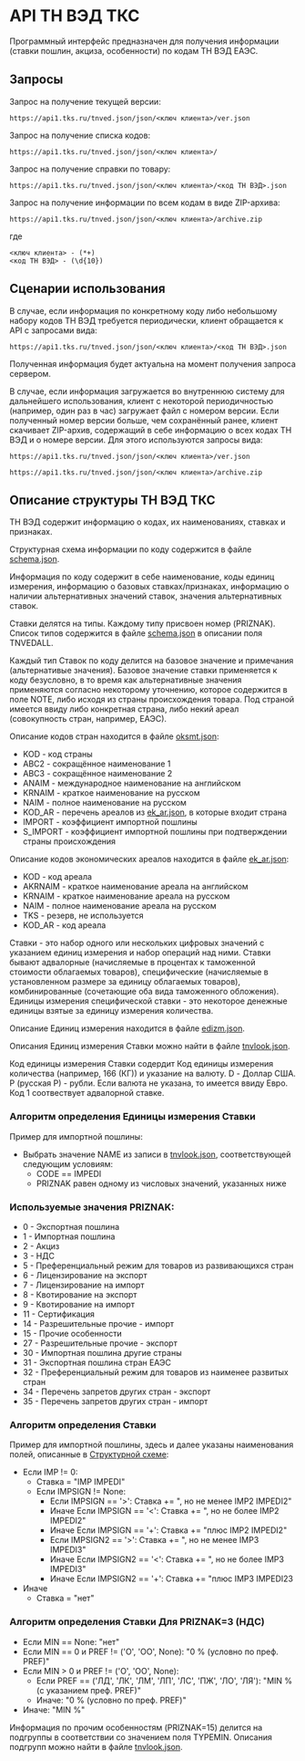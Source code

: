 # API ТН ВЭД ТКС

Программный интерфейс предназначен для получения информации (ставки пошлин, акциза, особенности) по кодам ТН ВЭД ЕАЭС.

## Запросы

Запрос на получение текущей версии:

    https://api1.tks.ru/tnved.json/json/<ключ клиента>/ver.json

Запрос на получение списка кодов:

    https://api1.tks.ru/tnved.json/json/<ключ клиента>/

Запрос на получение справки по товару:

    https://api1.tks.ru/tnved.json/json/<ключ клиента>/<код ТН ВЭД>.json

Запрос на получение информации по всем кодам в виде ZIP-архива:

    https://api1.tks.ru/tnved.json/json/<ключ клиента>/archive.zip

где

    <ключ клиента> - (*+)  
    <код ТН ВЭД> - (\d{10})

## Сценарии использования

В случае, если информация по конкретному коду либо небольшому набору кодов ТН ВЭД требуется периодически, клиент обращается к API с запросами вида:

    https://api1.tks.ru/tnved.json/json/<ключ клиента>/<код ТН ВЭД>.json

Полученная информация будет актуальна на момент получения запроса сервером.

В случае, если информация загружается во внутреннюю систему для дальнейшего использования, клиент с некоторой периодичностью (например, один раз в час) загружает файл с номером версии. Если полученный номер версии больше, чем сохранённый ранее, клиент скачивает ZIP-архив, содержащий в себе информацию о всех кодах ТН ВЭД и о номере версии. Для этого используются запросы вида:

    https://api1.tks.ru/tnved.json/json/<ключ клиента>/ver.json

    https://api1.tks.ru/tnved.json/json/<ключ клиента>/archive.zip

## Описание структуры ТН ВЭД ТКС

ТН ВЭД содержит информацию о кодах, их наименованиях, ставках и признаках.

Структурная схема информации по коду содержится в файле [schema.json](schema.json).

Информация по коду содержит в себе наименование, коды единиц измерения, информацию о базовых ставках/признаках, информацию о наличии альтернативных значений ставок, значения альтернативных ставок.

Ставки делятся на типы. Каждому типу присвоен номер (PRIZNAK). Список типов содержится в файле [schema.json](schema.json) в описании поля TNVEDALL.

Каждый тип Ставок по коду делится на базовое значение и примечания (альтернативые значения). Базовое значение ставки применяется к коду безусловно, в то время как альтернативные значения применяются согласно некоторому уточнению, которое содержится в поле NOTE, либо исходя из страны происхождения товара. Под страной имеется ввиду либо конкретная страна, либо некий ареал (совокупность стран, например, ЕАЭС). 

Описание кодов стран находится в файле [oksmt.json](oksmt.json):

* KOD - код страны
* ABC2 - сокращённое наименование 1
* ABC3 - сокращённое наименование 2
* ANAIM - международное наименование на английском
* KRNAIM - краткое наименование на русском
* NAIM - полное наименование на русском
* KOD_AR - перечень ареалов из [ek_ar.json](ek_ar.json), в которые входит страна 
* IMPORT - коэффициент импортной пошлины
* S_IMPORT - коэффициент импортной пошлины при подтверждении страны происхождения

Описание кодов экономических ареалов находится в файле [ek_ar.json](ek_ar.json):

* KOD - код ареала
* AKRNAIM - краткое наименование ареала на английском
* KRNAIM - краткое наименование ареала на русском
* NAIM - полное наименование ареала на русском
* TKS - резерв, не используется
* KOD_AR - код ареала

Ставки - это набор одного или нескольких цифровых значений с указанием единиц измерения и набор операций над ними. Ставки бывают адвалорные (начисляемые в процентах к таможенной стоимости облагаемых товаров), специфические (начисляемые в установленном размере за единицу облагаемых товаров), комбинированные (сочетающие оба вида таможенного обложения). Единицы измерения специфической ставки - это некоторое денежные единицы взятые за единицу измерения количества.

Описание Единиц измерения находится в файле [edizm.json](edizm.json).

Описания Единиц измерения Ставки можно найти в файле [tnvlook.json](tnvlook.json).

Код единицы измерения Ставки содердит Код единицы измерения количества (например, 166 (КГ)) и указание на валюту. D - Доллар США. Р (русская Р) - рубли. Если валюта не указана, то имеется ввиду Евро. Код 1 соотвествует адвалорной ставке.

### Алгоритм определения Единицы измерения Ставки

Пример для импортной пошлины:

* Выбрать значение NAME из записи в [tnvlook.json](tnvlook.json), соответствующей следующим условиям:
  * CODE == IMPEDI
  * PRIZNAK равен одному из числовых значений, указанных ниже

### Используемые значения PRIZNAK:

* 0 - Экспортная пошлина
* 1 - Импортная пошлина
* 2 - Акциз
* 3 - НДС
* 5 - Преференциальный режим для товаров из развивающихся стран
* 6 - Лицензирование на экспорт
* 7 - Лицензирование на импорт
* 8 - Квотирование на экспорт
* 9 - Квотирование на импорт
* 11 - Сертификация
* 14 - Разрешительные прочие - импорт
* 15 - Прочие особенности
* 27 - Разрешительные прочие - экспорт
* 30 - Импортная пошлина другие страны
* 31 - Экспортная пошлина стран ЕАЭС
* 32 - Преференциальный режим для товаров из наименее развитых стран
* 34 - Перечень запретов других стран - экспорт
* 35 - Перечень запретов других стран - импорт


### Алгоритм определения Ставки

Пример для импортной пошлины, здесь и далее указаны наименования полей, описанные в [Структурной схеме](schema.json):

* Если IMP != 0:
  * Ставка = "IMP IMPEDI"
  * Если IMPSIGN != None:
    * Если IMPSIGN == '>': Ставка += ", но не менее IMP2 IMPEDI2"
    * Иначе Если IMPSIGN == '<': Ставка += ", но не более IMP2 IMPEDI2"
    * Иначе Если IMPSIGN == '+': Ставка += "плюс IMP2 IMPEDI2"
    * Если IMPSIGN2 == '>': Ставка += ", но не менее IMP3 IMPEDI3"
    * Иначе Если IMPSIGN2 == '<': Ставка += ", но не более IMP3 IMPEDI3"
    * Иначе Если IMPSIGN2 == '+': Ставка += "плюс IMP3 IMPEDI23
* Иначе
  * Ставка = "нет"

### Алгоритм определения Ставки Для PRIZNAK=3 (НДС)

* Если MIN == None: "нет"
* Если MIN == 0 и PREF != ('О', 'ОО', None): "0 % (условно по преф. PREF)"
* Если MIN > 0 и PREF != ('О', 'ОО', None):
  * Если PREF == ('ЛД', 'ЛК', 'ЛМ', 'ЛП', 'ЛС', 'ПЖ', 'ЛО', 'ЛЯ'): "MIN % (с указанием преф. PREF)"
  * Иначе: "0 % (условно по преф. PREF)"
* Иначе: "MIN %"

Информация по прочим особенностям (PRIZNAK=15) делится на подгруппы в соответствии со значением поля TYPEMIN. Описания подгрупп можно найти в файле [tnvlook.json](tnvlook.json).

